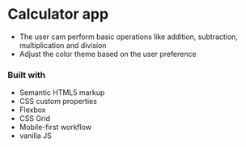# Calculator app

- The user cam perform basic operations like addition, subtraction, multiplication and division
- Adjust the color theme based on the user preference

### Built with 
- Semantic HTML5 markup
- CSS custom properties
- Flexbox
- CSS Grid
- Mobile-first workflow
- vanilla JS